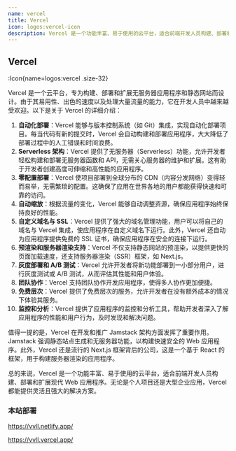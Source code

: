 ```yaml
---
name: vercel
title: Vercel
icon: logos:vercel-icon
description: Vercel 是一个功能丰富、易于使用的云平台，适合前端开发人员构建、部署和扩展现代Web应用程序。无论是个人项目还是大型企业应用，Vercel都能提供灵活且强大的解决方案。
---
```


## Vercel

:Icon{name=logos:vercel .size-32}

Vercel 是一个云平台，专为构建、部署和扩展无服务器应用程序和静态网站而设计。由于其易用性、出色的速度以及处理大量流量的能力，它在开发人员中越来越受欢迎。以下是关于 Vercel 的详细介绍：

1. **自动化部署**：Vercel 能够与版本控制系统（如 Git）集成，实现自动化部署项目。每当代码有新的提交时，Vercel 会自动构建和部署应用程序，大大降低了部署过程中的人工错误和时间浪费。
2. **Serverless 架构**：Vercel 提供了无服务器（Serverless）功能，允许开发者轻松构建和部署无服务器函数和 API，无需关心服务器的维护和扩展。这有助于开发者创建高度可伸缩和高性能的应用程序。
3. **零配置部署**：Vercel 使项目部署到全球分布的 CDN（内容分发网络）变得轻而易举，无需繁琐的配置。这确保了应用在世界各地的用户都能获得快速和可靠的访问。
4. **自动缩放**：根据流量的变化，Vercel 能够自动调整资源，确保应用程序始终保持良好的性能。
5. **自定义域名与 SSL**：Vercel 提供了强大的域名管理功能，用户可以将自己的域名与 Vercel 集成，使应用程序在自定义域名下运行。此外，Vercel 还自动为应用程序提供免费的 SSL 证书，确保应用程序在安全的连接下运行。
6. **预渲染和服务器渲染支持**：Vercel 不仅支持静态网站的预渲染，以提供更快的页面加载速度，还支持服务器渲染（SSR）框架，如 Next.js。
7. **灰度部署和 A/B 测试**：Vercel 允许开发者将新功能部署到一小部分用户，进行灰度测试或 A/B 测试，从而评估其性能和用户体验。
8. **团队协作**：Vercel 支持团队协作开发应用程序，使得多人协作更加便捷。
9. **免费层次**：Vercel 提供了免费层次的服务，允许开发者在没有额外成本的情况下体验其服务。
10. **监控和分析**：Vercel 提供了应用程序的监控和分析工具，帮助开发者深入了解应用程序的性能和用户行为，及时发现和解决问题。

值得一提的是，Vercel 在开发和推广 Jamstack 架构方面发挥了重要作用。Jamstack 强调静态站点生成和无服务器功能，以构建快速安全的 Web 应用程序。此外，Vercel 还是流行的 Next.js 框架背后的公司，这是一个基于 React 的框架，用于构建服务器渲染的应用程序。

总的来说，Vercel 是一个功能丰富、易于使用的云平台，适合前端开发人员构建、部署和扩展现代 Web 应用程序。无论是个人项目还是大型企业应用，Vercel 都能提供灵活且强大的解决方案。


### 本站部署

https://vvll.netlify.app/

https://vvll.vercel.app/